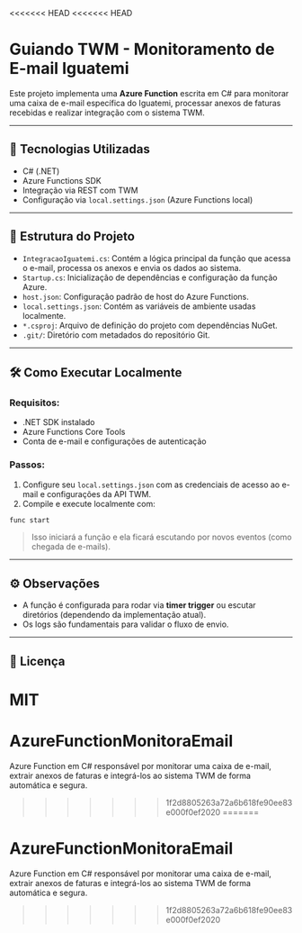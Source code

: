 <<<<<<< HEAD
<<<<<<< HEAD
# Guiando TWM - Monitoramento de E-mail Iguatemi

Este projeto implementa uma **Azure Function** escrita em C# para monitorar uma caixa de e-mail específica do Iguatemi, processar anexos de faturas recebidas e realizar integração com o sistema TWM.

---

## 🚀 Tecnologias Utilizadas

- C# (.NET)
- Azure Functions SDK
- Integração via REST com TWM
- Configuração via `local.settings.json` (Azure Functions local)

---

## 📁 Estrutura do Projeto

- `IntegracaoIguatemi.cs`: Contém a lógica principal da função que acessa o e-mail, processa os anexos e envia os dados ao sistema.
- `Startup.cs`: Inicialização de dependências e configuração da função Azure.
- `host.json`: Configuração padrão de host do Azure Functions.
- `local.settings.json`: Contém as variáveis de ambiente usadas localmente.
- `*.csproj`: Arquivo de definição do projeto com dependências NuGet.
- `.git/`: Diretório com metadados do repositório Git.

---

## 🛠️ Como Executar Localmente

### Requisitos:
- .NET SDK instalado
- Azure Functions Core Tools
- Conta de e-mail e configurações de autenticação

### Passos:

1. Configure seu `local.settings.json` com as credenciais de acesso ao e-mail e configurações da API TWM.
2. Compile e execute localmente com:

```bash
func start
```

> Isso iniciará a função e ela ficará escutando por novos eventos (como chegada de e-mails).

---

## ⚙️ Observações

- A função é configurada para rodar via **timer trigger** ou escutar diretórios (dependendo da implementação atual).
- Os logs são fundamentais para validar o fluxo de envio.

---

## 📄 Licença

MIT
=======
# AzureFunctionMonitoraEmail
Azure Function em C# responsável por monitorar uma caixa de e-mail, extrair anexos de faturas e integrá-los ao sistema TWM de forma automática e segura.
>>>>>>> 1f2d8805263a72a6b618fe90ee83e000f0ef2020
=======
# AzureFunctionMonitoraEmail
Azure Function em C# responsável por monitorar uma caixa de e-mail, extrair anexos de faturas e integrá-los ao sistema TWM de forma automática e segura.
>>>>>>> 1f2d8805263a72a6b618fe90ee83e000f0ef2020
